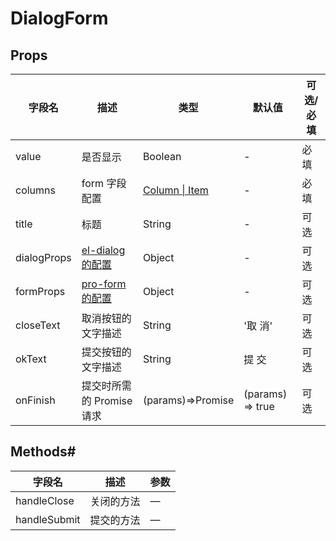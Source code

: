 <!--
 * @Author: zoufengfan
 * @Date: 2022-06-15 16:31:41
 * @LastEditTime: 2022-06-15 17:24:53
 * @LastEditors: zoufengfan
-->

# DialogForm

## Props

| 字段名      | 描述                                                                  | 类型                               | 默认值           | 可选/必填 |
| ----------- | --------------------------------------------------------------------- | ---------------------------------- | ---------------- | --------- |
| value       | 是否显示                                                              | Boolean                            | -                | 必填      |
| columns     | form 字段配置                                                         | [Column \| Item](../ItemConfig.md) | -                | 必填      |
| title       | 标题                                                                  | String                             | -                | 可选      |
| dialogProps | [el-dialog 的配置](https://element.eleme.cn/#/zh-CN/component/dialog) | Object                             | -                | 可选      |
| formProps   | [pro-form 的配置](../pro-form/README.md)                              | Object                             | -                | 可选      |
| closeText   | 取消按钮的文字描述                                                    | String                             | '取 消'          | 可选      |
| okText      | 提交按钮的文字描述                                                    | String                             | 提 交            | 可选      |
| onFinish    | 提交时所需的 Promise 请求                                             | (params)=>Promise<boolean>         | (params) => true | 可选      |

## Methods#

| 字段名       | 描述       | 参数 |
| ------------ | ---------- | ---- |
| handleClose  | 关闭的方法 | —    |
| handleSubmit | 提交的方法 | —    |

